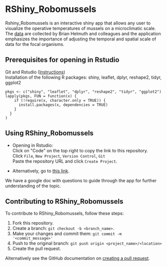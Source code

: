 # RShiny_Robomussels

Rshiny_Robomussels is an interactive shiny app that allows any user to visualize the operative temperatures of mussels on a microclimatic scale. The [data](https://helmuthlab.cos.northeastern.edu/databases/robomussel/) are collected by Brian Helmuth and colleagues and the application emphasizes the importance of adjusting the temporal and spatial scale of data for the focal organisms. 

## Prerequisites for opening in Rstudio
Git and Rstudio ([Instructions](https://resources.github.com/whitepapers/github-and-rstudio/))  
Installation of the following R packages:
shiny, leaflet, dplyr, reshape2, tidyr, ggplot2

```
pkgs <- c("shiny", "leaflet", "dplyr", "reshape2", "tidyr", "ggplot2")
lapply(pkgs, FUN = function(x) {
    if (!require(x, character.only = TRUE)) {
      install.packages(x, dependencies = TRUE)
    }
  }
)
```

## Using RShiny_Robomussels
* Opening in Rstudio:  
Click on "Code" on the top right to copy the link to this repository.  
Click ```File```, ```New Project```, ```Version Control```, ```Git```  
Paste the repository URL and click ```Create Project```.

* Alternatively, go to [this link](https://huckley.shinyapps.io/ClimateBiology/).

We have a google doc with questions to guide through the app for further understanding of the topic.

## Contributing to RShiny_Robomussels
<!--- If your README is long or you have some specific process or steps you want contributors to follow, consider creating a separate CONTRIBUTING.md file--->
To contribute to RShiny_Robomussels, follow these steps:

1. Fork this repository.
2. Create a branch: `git checkout -b <branch_name>`.
3. Make your changes and commit them: `git commit -m '<commit_message>'`
4. Push to the original branch: `git push origin <project_name>/<location>`
5. Create the pull request.

Alternatively see the GitHub documentation on [creating a pull request](https://help.github.com/en/github/collaborating-with-issues-and-pull-requests/creating-a-pull-request).
